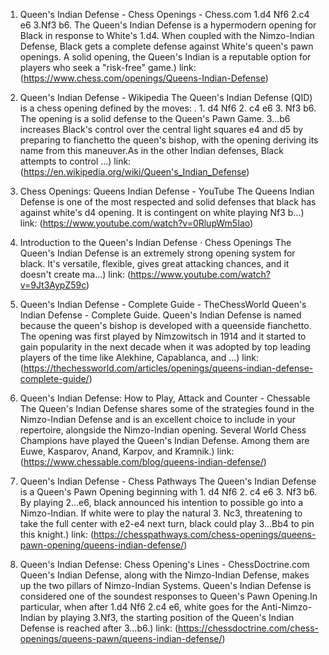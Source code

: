 ---
---
1. Queen's Indian Defense - Chess Openings - Chess.com
1.d4 Nf6 2.c4 e6 3.Nf3 b6. The Queen's Indian Defense is a hypermodern opening for Black in response to White's 1.d4. When coupled with the Nimzo-Indian Defense, Black gets a complete defense against White's queen's pawn openings. A solid opening, the Queen's Indian is a reputable option for players who seek a "risk-free" game.)
link: (https://www.chess.com/openings/Queens-Indian-Defense)


2. Queen's Indian Defense - Wikipedia
The Queen's Indian Defense (QID) is a chess opening defined by the moves: . 1. d4 Nf6 2. c4 e6 3. Nf3 b6. The opening is a solid defense to the Queen's Pawn Game. 3...b6 increases Black's control over the central light squares e4 and d5 by preparing to fianchetto the queen's bishop, with the opening deriving its name from this maneuver.As in the other Indian defenses, Black attempts to control ...)
link: (https://en.wikipedia.org/wiki/Queen's_Indian_Defense)


3. Chess Openings: Queens Indian Defense - YouTube
The Queens Indian Defense is one of the most respected and solid defenses that black has against white's d4 opening. It is contingent on white playing Nf3 b...)
link: (https://www.youtube.com/watch?v=0RlupWm5Iao)


4. Introduction to the Queen's Indian Defense · Chess Openings
The Queen's Indian Defense is an extremely strong opening system for black. It's versatile, flexible, gives great attacking chances, and it doesn't create ma...)
link: (https://www.youtube.com/watch?v=9Jt3AypZ59c)


5. Queen's Indian Defense - Complete Guide - TheChessWorld
Queen's Indian Defense - Complete Guide. Queen's Indian Defense is named because the queen's bishop is developed with a queenside fianchetto. The opening was first played by Nimzowitsch in 1914 and it started to gain popularity in the next decade when it was adopted by top leading players of the time like Alekhine, Capablanca, and ...)
link: (https://thechessworld.com/articles/openings/queens-indian-defense-complete-guide/)


6. Queen's Indian Defense: How to Play, Attack and Counter - Chessable
The Queen's Indian Defense shares some of the strategies found in the Nimzo-Indian Defense and is an excellent choice to include in your repertoire, alongside the Nimzo-Indian opening. Several World Chess Champions have played the Queen's Indian Defense. Among them are Euwe, Kasparov, Anand, Karpov, and Kramnik.)
link: (https://www.chessable.com/blog/queens-indian-defense/)


7. Queen's Indian Defense - Chess Pathways
The Queen's Indian Defense is a Queen's Pawn Opening beginning with 1. d4 Nf6 2. c4 e6 3. Nf3 b6. By playing 2…e6, black announced his intention to possible go into a Nimzo-Indian. If white were to play the natural 3. Nc3, threatening to take the full center with e2-e4 next turn, black could play 3…Bb4 to pin this knight.)
link: (https://chesspathways.com/chess-openings/queens-pawn-opening/queens-indian-defense/)


8. Queen's Indian Defense: Chess Opening's Lines - ChessDoctrine.com
Queen's Indian Defense, along with the Nimzo-Indian Defense, makes up the two pillars of Nimzo-Indian Systems. Queen's Indian Defense is considered one of the soundest responses to Queen's Pawn Opening.In particular, when after 1.d4 Nf6 2.c4 e6, white goes for the Anti-Nimzo-Indian by playing 3.Nf3, the starting position of the Queen's Indian Defense is reached after 3…b6.)
link: (https://chessdoctrine.com/chess-openings/queens-pawn/queens-indian-defense/)


